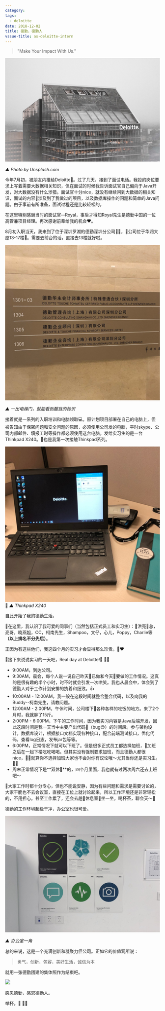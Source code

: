 ```yaml
---
category: 
tags:
  - deloitte
date: 2018-12-02
title: 德勤，德勤人
vssue-title: as-deloitte-intern
---
```




> "Make Your Impact With Us."

![](https://raw.githubusercontent.com/yiukuenchu/image-farm/master/img/006tNbRwgy1fxsdunyytrj31900u0e83.jpg)

*▲ Photo by Unsplash.com*

今年7月初，被朋友内推给Deloitte。过了几天，接到了面试电话。我投的岗位要求上写着需要大数据相关知识，但在面试的时候我告诉面试官自己偏向于Java开发，对大数据没有什么涉猎。面试官十分nice，就没有继续问到大数据的相关知识，面试的内容涉及到了我做过的项目，以及数据库操作的问题和简单的Java问题。由于事前有所准备，面试过程还是比较轻松的。
  
在这里特别感谢当时的面试官--Royal，事后才得知Royal先生是德勤中国的一位高管兼项目经理。再次感谢前辈给我的机会❤️。  
  
8月初入职当天，我来到了位于深圳罗湖的德勤深圳分公司，公司位于华润大厦13-17楼📌。需要去前台的话，直接去13楼就好啦。

![](https://raw.githubusercontent.com/yiukuenchu/image-farm/master/img/006tNbRwgy1fxsgukr3ljj30u00u0u0x.jpg)
  
*▲ 一出电梯门，就能看到醒目的标识*

接着就是一系列的入职培训和电脑领取💻。原计划项目部署在自己的电脑上，但被告知由于保密问题和安全问题的原因，必须使用公司发的电脑，平时skype、公司内部邮件、填报工时等操作都必须使用这台电脑。发给实习生的是一台Thinkpad X240。也是我第一次接触Thinkpad系列。

![](https://raw.githubusercontent.com/yiukuenchu/image-farm/master/img/006tNbRwgy1fxshcfsr7wj30u00u0x6p.jpg)
*▲ Thinkpad X240*

自此开始了我的德勤生活。
  
在这里，我认识了我可爱的同事们（当然包括正式员工和实习生）：洪亮总，亮哥，晓燕姐，CC，柯南先生，Shampoo，文仔，心儿，Poppy，Charlie等 **（以上排名不分先后）**。

正因为有这些他们，我这四个月的实习才会显得那么珍贵。❤️

接下来说说实习的一天吧，Real day at Deloitte!

- 9:00AM，到达公司。
- 9:30AM，晨会，每个人说一说自己昨天已做和今天要做的工作情况。这真的是很有趣的半个小时，时不时就会引发一次哄笑。我也从晨会中，体会到了德勤人对于工作计划安排的执着和细致。👍
- 10:00AM - 12:00AM，我一般在这段时间就整合整合代码，以及向我的Buddy--柯南先生，请教问题。
- 12:00AM - 2:00PM，午休时间，公司楼下各种各样的吃饭的地方。来了2个月时，我就胖了15斤。
- 2:00PM - 6:00PM，下午的工作时间，因为我实习内容是Java后端开发，因此这段时间是我一天当中主要产出代码（bug😊）的时间段。参与架构设计，数据库设计，根据接口文档实现各种接口，配合前端测试接口，优化代码，查看log日志，发布jar包等等。
- 6:00PM，正常情况下就可以下班了。但是很多正式员工都选择加班，加班之后在一起下楼吃吃喝喝。但其实没有强制要求加班，而且德勤人都很nice，就算你不选择加班大家也不会对你有议论哦～尤其当你还是实习生。
  
- 周末正常情况下是**双休**的，四个月里面，我也就有过两次周六还去上班吧～

大家工作时都十分专心，但也不能说安静，因为有些问题和需求是需要讨论的，大家干脆也不去会议室，直接在工位上就讨论起来，所以工作环境还是非常轻松的，不用担心。甚至工作累了，还会去趟休息室坐一坐，喝杯茶，聊会天～🍵

德勤的工作环境超级干净，办公室也很可爱。

![](https://raw.githubusercontent.com/yiukuenchu/image-farm/master/img/006tNbRwgy1fxsir74m40j31410u07wh.jpg)

*▲ 办公室一角*

总的来说，这是一个充满创新和凝聚力但公司。正如它的价值观所说：

>勇气，创新，包容，美好生活，诚信为本

就用一张德勤团建的集体照作为结束吧。

![](https://raw.githubusercontent.com/yiukuenchu/image-farm/master/img/006tNbRwgy1fxsixt0qd8j31900u0b2b.jpg)

感恩德勤，感恩德勤人。

举杯。🍻 


